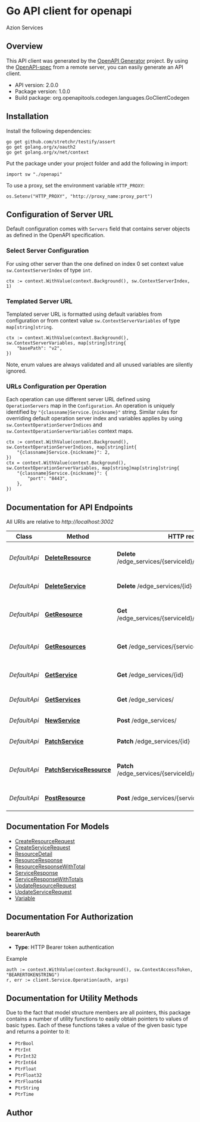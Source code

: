 # Go API client for openapi

Azion Services

## Overview
This API client was generated by the [OpenAPI Generator](https://openapi-generator.tech) project.  By using the [OpenAPI-spec](https://www.openapis.org/) from a remote server, you can easily generate an API client.

- API version: 2.0.0
- Package version: 1.0.0
- Build package: org.openapitools.codegen.languages.GoClientCodegen

## Installation

Install the following dependencies:

```shell
go get github.com/stretchr/testify/assert
go get golang.org/x/oauth2
go get golang.org/x/net/context
```

Put the package under your project folder and add the following in import:

```golang
import sw "./openapi"
```

To use a proxy, set the environment variable `HTTP_PROXY`:

```golang
os.Setenv("HTTP_PROXY", "http://proxy_name:proxy_port")
```

## Configuration of Server URL

Default configuration comes with `Servers` field that contains server objects as defined in the OpenAPI specification.

### Select Server Configuration

For using other server than the one defined on index 0 set context value `sw.ContextServerIndex` of type `int`.

```golang
ctx := context.WithValue(context.Background(), sw.ContextServerIndex, 1)
```

### Templated Server URL

Templated server URL is formatted using default variables from configuration or from context value `sw.ContextServerVariables` of type `map[string]string`.

```golang
ctx := context.WithValue(context.Background(), sw.ContextServerVariables, map[string]string{
	"basePath": "v2",
})
```

Note, enum values are always validated and all unused variables are silently ignored.

### URLs Configuration per Operation

Each operation can use different server URL defined using `OperationServers` map in the `Configuration`.
An operation is uniquely identified by `"{classname}Service.{nickname}"` string.
Similar rules for overriding default operation server index and variables applies by using `sw.ContextOperationServerIndices` and `sw.ContextOperationServerVariables` context maps.

```
ctx := context.WithValue(context.Background(), sw.ContextOperationServerIndices, map[string]int{
	"{classname}Service.{nickname}": 2,
})
ctx = context.WithValue(context.Background(), sw.ContextOperationServerVariables, map[string]map[string]string{
	"{classname}Service.{nickname}": {
		"port": "8443",
	},
})
```

## Documentation for API Endpoints

All URIs are relative to *http://localhost:3002*

Class | Method | HTTP request | Description
------------ | ------------- | ------------- | -------------
*DefaultApi* | [**DeleteResource**](docs/DefaultApi.md#deleteresource) | **Delete** /edge_services/{serviceId}/resources/{resourceId} | Delete Service Resource by ID
*DefaultApi* | [**DeleteService**](docs/DefaultApi.md#deleteservice) | **Delete** /edge_services/{id} | Delete Service by ID
*DefaultApi* | [**GetResource**](docs/DefaultApi.md#getresource) | **Get** /edge_services/{serviceId}/resources/{resourceId} | Return Service Resource by ID
*DefaultApi* | [**GetResources**](docs/DefaultApi.md#getresources) | **Get** /edge_services/{serviceId}/resources | Return Service Resources by page
*DefaultApi* | [**GetService**](docs/DefaultApi.md#getservice) | **Get** /edge_services/{id} | Return Service by ID
*DefaultApi* | [**GetServices**](docs/DefaultApi.md#getservices) | **Get** /edge_services/ | Return Services by page
*DefaultApi* | [**NewService**](docs/DefaultApi.md#newservice) | **Post** /edge_services/ | Create Service
*DefaultApi* | [**PatchService**](docs/DefaultApi.md#patchservice) | **Patch** /edge_services/{id} | Update Service by ID
*DefaultApi* | [**PatchServiceResource**](docs/DefaultApi.md#patchserviceresource) | **Patch** /edge_services/{serviceId}/resources/{resourceId} | Update Service Resource by ID
*DefaultApi* | [**PostResource**](docs/DefaultApi.md#postresource) | **Post** /edge_services/{serviceId}/resources | Create Service Resource


## Documentation For Models

 - [CreateResourceRequest](docs/CreateResourceRequest.md)
 - [CreateServiceRequest](docs/CreateServiceRequest.md)
 - [ResourceDetail](docs/ResourceDetail.md)
 - [ResourceResponse](docs/ResourceResponse.md)
 - [ResourceResponseWithTotal](docs/ResourceResponseWithTotal.md)
 - [ServiceResponse](docs/ServiceResponse.md)
 - [ServiceResponseWithTotals](docs/ServiceResponseWithTotals.md)
 - [UpdateResourceRequest](docs/UpdateResourceRequest.md)
 - [UpdateServiceRequest](docs/UpdateServiceRequest.md)
 - [Variable](docs/Variable.md)


## Documentation For Authorization



### bearerAuth

- **Type**: HTTP Bearer token authentication

Example

```golang
auth := context.WithValue(context.Background(), sw.ContextAccessToken, "BEARERTOKENSTRING")
r, err := client.Service.Operation(auth, args)
```


## Documentation for Utility Methods

Due to the fact that model structure members are all pointers, this package contains
a number of utility functions to easily obtain pointers to values of basic types.
Each of these functions takes a value of the given basic type and returns a pointer to it:

* `PtrBool`
* `PtrInt`
* `PtrInt32`
* `PtrInt64`
* `PtrFloat`
* `PtrFloat32`
* `PtrFloat64`
* `PtrString`
* `PtrTime`

## Author



